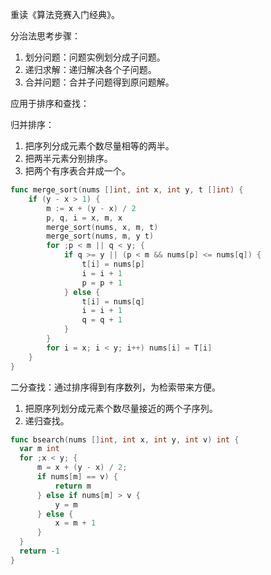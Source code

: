 重读《算法竞赛入门经典》。

分治法思考步骤：

1. 划分问题：问题实例划分成子问题。
2. 递归求解：递归解决各个子问题。
3. 合并问题：合并子问题得到原问题解。

应用于排序和查找：

归并排序：

1. 把序列分成元素个数尽量相等的两半。
2. 把两半元素分别排序。
3. 把两个有序表合并成一个。

```go
func merge_sort(nums []int, int x, int y, t []int) {
    if (y - x > 1) {
        m := x + (y - x) / 2
        p, q, i = x, m, x
        merge_sort(nums, x, m, t)
        merge_sort(nums, m, y t)
        for ;p < m || q < y; {
            if q >= y || (p < m && nums[p] <= nums[q]) {
                t[i] = nums[p]
                i = i + 1
                p = p + 1
            } else {
                t[i] = nums[q]
                i = i + 1
                q = q + 1
            }
        }
        for i = x; i < y; i++) nums[i] = T[i]
    }
}
```

二分查找：通过排序得到有序数列，为检索带来方便。

1. 把原序列划分成元素个数尽量接近的两个子序列。
2. 递归查找。

```go
func bsearch(nums []int, int x, int y, int v) int {
  var m int
  for ;x < y; {
      m = x + (y - x) / 2;
      if nums[m] == v) {
          return m
      } else if nums[m] > v {
          y = m
      } else {
          x = m + 1
      }
  }
  return -1
}
```

